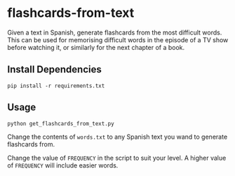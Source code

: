 # flashcards-from-text
Given a text in Spanish, generate flashcards from the most difficult words. This can be used for memorising difficult words in the episode of a TV show before watching it, or similarly for the next chapter of a book.

## Install Dependencies
`pip install -r requirements.txt`

## Usage
`python get_flashcards_from_text.py`

Change the contents of `words.txt` to any Spanish text you wand to generate flashcards from.

Change the value  of `FREQUENCY` in the script to suit your level. A higher value of `FREQUENCY` will include easier words.
